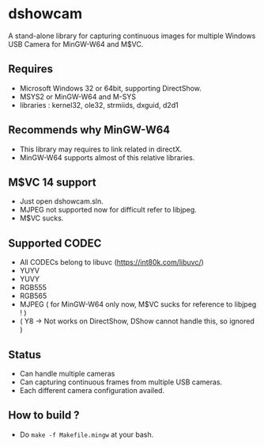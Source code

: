 # dshowcam
 A stand-alone library for capturing continuous images for multiple Windows USB Camera for MinGW-W64 and M$VC.

## Requires 
 * Microsoft Windows 32 or 64bit, supporting DirectShow.
 * MSYS2 or MinGW-W64 and M-SYS
 * libraries : kernel32, ole32, strmiids, dxguid, d2d1

## Recommends why MinGW-W64
 * This library may requires to link related in directX.
 * MinGW-W64 supports almost of this relative libraries.

## M$VC 14 support
 * Just open dshowcam.sln.
 * MJPEG not supported now for difficult refer to libjpeg.
 * M$VC sucks.

## Supported CODEC
 * All CODECs belong to libuvc (https://int80k.com/libuvc/)
 * YUYV
 * YUVY
 * RGB555
 * RGB565
 * MJPEG ( for MinGW-W64 only now, M$VC sucks for reference to libjpeg ! )
 * ( Y8 -> Not works on DirectShow, DShow cannot handle this, so ignored )

## Status
 * Can handle multiple cameras
 * Can capturing continuous frames from multiple USB cameras.
 * Each different camera configuration availed.
 
## How to build ?
 * Do ```make -f Makefile.mingw``` at your bash.
